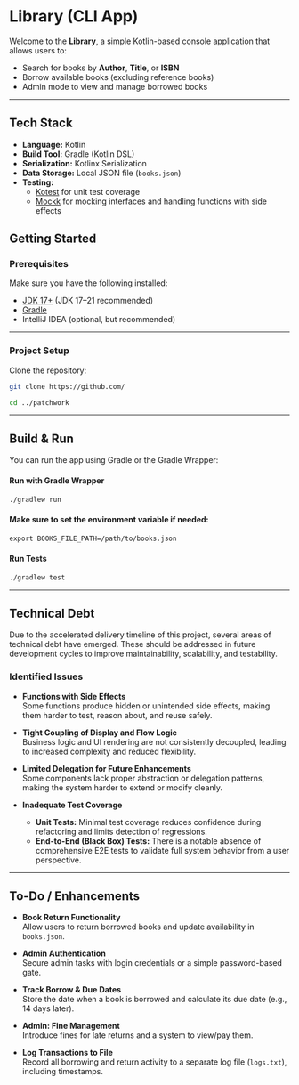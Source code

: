 # Library (CLI App)

Welcome to the **Library**, a simple Kotlin-based console application that allows users to:

- Search for books by **Author**, **Title**, or **ISBN**
- Borrow available books (excluding reference books)
- Admin mode to view and manage borrowed books

---

## Tech Stack

- **Language:** Kotlin
- **Build Tool:** Gradle (Kotlin DSL)
- **Serialization:** Kotlinx Serialization
- **Data Storage:** Local JSON file (`books.json`)
- **Testing:**
  - [Kotest](https://kotest.io/) for unit test coverage
  - [Mockk](https://mockk.io/) for mocking interfaces and handling functions with side effects


## Getting Started

### Prerequisites

Make sure you have the following installed:

- [JDK 17+](https://adoptium.net/) (JDK 17–21 recommended)
- [Gradle](https://gradle.org/install/)
- IntelliJ IDEA (optional, but recommended)

---

### Project Setup

Clone the repository:

```bash
git clone https://github.com/

cd ../patchwork
```
---
## Build & Run

You can run the app using Gradle or the Gradle Wrapper:

#### Run with Gradle Wrapper
```bash
./gradlew run
```
#### Make sure to set the environment variable if needed:
```dtd
export BOOKS_FILE_PATH=/path/to/books.json
```
#### Run Tests
```bash
./gradlew test
```
---
## Technical Debt

Due to the accelerated delivery timeline of this project, several areas of technical debt have emerged. These should be addressed in future development cycles to improve maintainability, scalability, and testability.

### Identified Issues

- **Functions with Side Effects**  
  Some functions produce hidden or unintended side effects, making them harder to test, reason about, and reuse safely.

- **Tight Coupling of Display and Flow Logic**  
  Business logic and UI rendering are not consistently decoupled, leading to increased complexity and reduced flexibility.

- **Limited Delegation for Future Enhancements**  
  Some components lack proper abstraction or delegation patterns, making the system harder to extend or modify cleanly.

- **Inadequate Test Coverage**
  - **Unit Tests:** Minimal test coverage reduces confidence during refactoring and limits detection of regressions.
  - **End-to-End (Black Box) Tests:** There is a notable absence of comprehensive E2E tests to validate full system behavior from a user perspective.

---
## To-Do / Enhancements

-  **Book Return Functionality**  
  Allow users to return borrowed books and update availability in `books.json`.

-  **Admin Authentication**  
  Secure admin tasks with login credentials or a simple password-based gate.

-  **Track Borrow & Due Dates**  
  Store the date when a book is borrowed and calculate its due date (e.g., 14 days later).

-  **Admin: Fine Management**  
  Introduce fines for late returns and a system to view/pay them.

-  **Log Transactions to File**  
  Record all borrowing and return activity to a separate log file (`logs.txt`), including timestamps.

